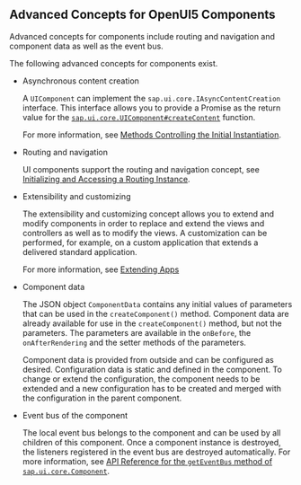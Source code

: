 <!-- loioecbc417ff264498b96bc364c53280242 -->

## Advanced Concepts for OpenUI5 Components

Advanced concepts for components include routing and navigation and component data as well as the event bus.

The following advanced concepts for components exist.

-   Asynchronous content creation

    A `UIComponent` can implement the `sap.ui.core.IAsyncContentCreation` interface. This interface allows you to provide a Promise as the return value for the [`sap.ui.core.UIComponent#createContent`](https://ui5.sap.com/#/api/sap.ui.core.UIComponent/methods/createContent) function.

    For more information, see [Methods Controlling the Initial Instantiation](methods-controlling-the-initial-instantiation-b430345.md).

-   Routing and navigation

    UI components support the routing and navigation concept, see [Initializing and Accessing a Routing Instance](initializing-and-accessing-a-routing-instance-acdb6cd.md).

-   Extensibility and customizing

    The extensibility and customizing concept allows you to extend and modify components in order to replace and extend the views and controllers as well as to modify the views. A customization can be performed, for example, on a custom application that extends a delivered standard application.

    For more information, see [Extending Apps](../06_Extending_SAPUI5_Applications/extending-apps-a264a9a.md)

-   Component data

    The JSON object `ComponentData` contains any initial values of parameters that can be used in the `createComponent()` method. Component data are already available for use in the `createComponent()` method, but not the parameters. The parameters are available in the `onBefore`, the `onAfterRendering` and the setter methods of the parameters.

    Component data is provided from outside and can be configured as desired. Configuration data is static and defined in the component. To change or extend the configuration, the component needs to be extended and a new configuration has to be created and merged with the configuration in the parent component.

-   Event bus of the component

    The local event bus belongs to the component and can be used by all children of this component. Once a component instance is destroyed, the listeners registered in the event bus are destroyed automatically. For more information, see [API Reference for the `getEventBus` method of `sap.ui.core.Component`](https://ui5.sap.com/#/api/sap.ui.core.Component/methods/getEventBus). 


